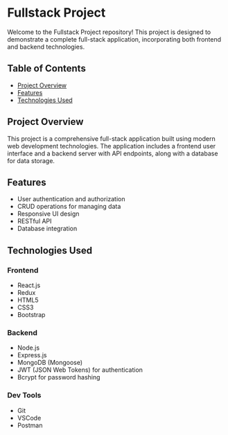 # Fullstack Project

Welcome to the Fullstack Project repository! This project is designed to demonstrate a complete full-stack application, incorporating both frontend and backend technologies.

## Table of Contents

- [Project Overview](#project-overview)
- [Features](#features)
- [Technologies Used](#technologies-used)

## Project Overview

This project is a comprehensive full-stack application built using modern web development technologies. The application includes a frontend user interface and a backend server with API endpoints, along with a database for data storage.

## Features

- User authentication and authorization
- CRUD operations for managing data
- Responsive UI design
- RESTful API
- Database integration

## Technologies Used

### Frontend

- React.js
- Redux
- HTML5
- CSS3
- Bootstrap

### Backend

- Node.js
- Express.js
- MongoDB (Mongoose)
- JWT (JSON Web Tokens) for authentication
- Bcrypt for password hashing

### Dev Tools

- Git
- VSCode
- Postman
